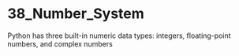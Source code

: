 # 38_Number_System
Python has three built-in numeric data types: integers, floating-point numbers, and complex numbers

